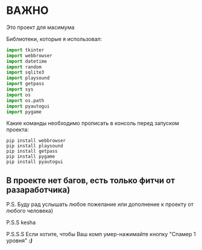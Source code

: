 # ВАЖНО
Это проект для масимума

Библиотеки, которые я использовал:
``` python
import tkinter 
import webbrowser
import datetime
import random
import sqlite3
import playsound
import getpass
import sys
import os
import os.path
import pyautogui
import pygame
```
Какие команды необходимо прописать в консоль перед запуском проекта:
```pthon
pip install webbrowser
pip install playsound
pip install getpass
pip install pygame
pip install pyautogui
```
## В проекте нет багов, есть только фитчи от разаработчика)
P.S. Буду рад услышать любое пожелание или дополнение к проекту от любого человека)

P.S.S kesha

P.S.S.S Если хотите, чтобы Ваш комп умер-нажимайте кнопку "Спамер 1 уровня" *__:)__*
